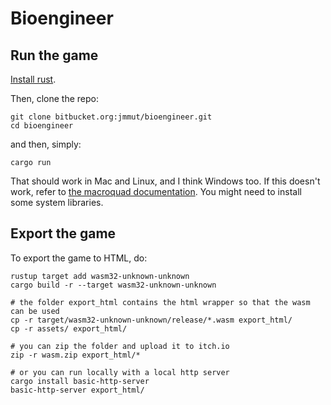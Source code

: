 # Bioengineer

## Run the game

[Install rust](https://www.rust-lang.org/tools/install).

Then, clone the repo:
```
git clone bitbucket.org:jmmut/bioengineer.git
cd bioengineer
```

and then, simply:
```
cargo run
```

That should work in Mac and Linux, and I think Windows too. If this doesn't
work, refer to [the macroquad documentation](https://github.com/not-fl3/macroquad/#linux). You might need to
install some system libraries.

## Export the game

To export the game to HTML, do:

```
rustup target add wasm32-unknown-unknown
cargo build -r --target wasm32-unknown-unknown

# the folder export_html contains the html wrapper so that the wasm can be used
cp -r target/wasm32-unknown-unknown/release/*.wasm export_html/
cp -r assets/ export_html/

# you can zip the folder and upload it to itch.io
zip -r wasm.zip export_html/*

# or you can run locally with a local http server
cargo install basic-http-server
basic-http-server export_html/
```
